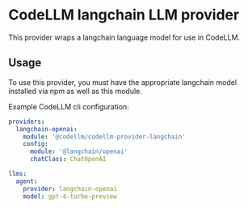 # CodeLLM langchain LLM provider

This provider wraps a langchain language model for use in CodeLLM.

## Usage

To use this provider, you must have the appropriate langchain model installed via npm as well as this module.

Example CodeLLM cli configuration:

```yaml
providers:
  langchain-openai:
    module: '@codellm/codellm-provider-langchain'
    config:
      module: '@langchain/openai'
      chatClass: ChatOpenAI

llms:
  agent:
    provider: langchain-openai
    model: gpt-4-turbo-preview
```
